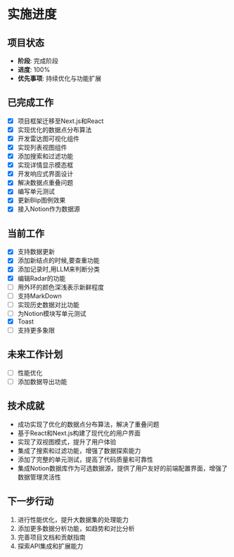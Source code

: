 # 实施进度

## 项目状态
- **阶段**: 完成阶段
- **进度**: 100%
- **优先事项**: 持续优化与功能扩展

## 已完成工作
- [x] 项目框架迁移至Next.js和React
- [x] 实现优化的数据点分布算法
- [x] 开发雷达图可视化组件
- [x] 实现列表视图组件
- [x] 添加搜索和过滤功能
- [x] 实现详情显示模态框
- [x] 开发响应式界面设计
- [x] 解决数据点重叠问题
- [x] 编写单元测试
- [x] 更新Blip图例效果
- [x] 接入Notion作为数据源

## 当前工作
- [x] 支持数据更新
- [x] 添加新结点的时候,要查重功能
- [x] 添加记录时,用LLM来判断分类
- [x] 编辑Radar的功能
- [ ] 用外环的颜色深浅表示新鲜程度
- [ ] 支持MarkDown
- [ ] 实现历史数据对比功能
- [ ] 为Notion模块写单元测试
- [x] Toast
- [ ] 支持更多象限

## 未来工作计划
- [ ] 性能优化
- [ ] 添加数据导出功能

## 技术成就
- 成功实现了优化的数据点分布算法，解决了重叠问题
- 基于React和Next.js构建了现代化的用户界面
- 实现了双视图模式，提升了用户体验
- 集成了搜索和过滤功能，增强了数据探索能力
- 添加了完整的单元测试，提高了代码质量和可靠性
- 集成Notion数据库作为可选数据源，提供了用户友好的前端配置界面，增强了数据管理灵活性

## 下一步行动
1. 进行性能优化，提升大数据集的处理能力
2. 添加更多数据分析功能，如趋势和对比分析
3. 完善项目文档和贡献指南
4. 探索API集成和扩展能力 